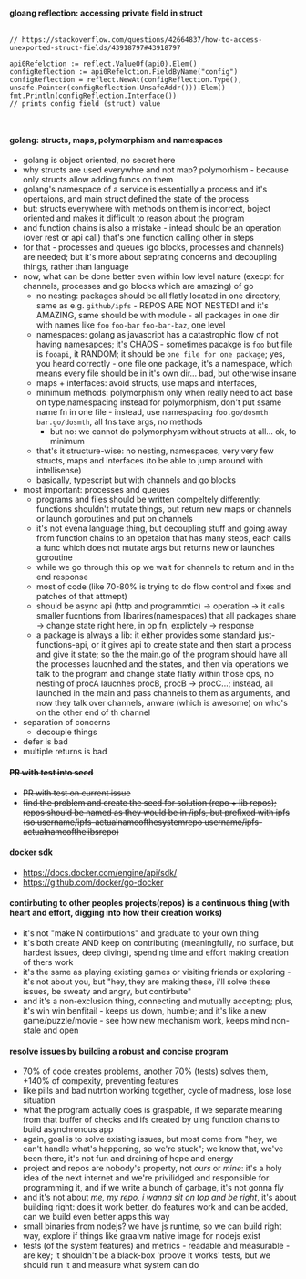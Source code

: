 
#### gloang reflection: accessing private field in struct

```golang

// https://stackoverflow.com/questions/42664837/how-to-access-unexported-struct-fields/43918797#43918797

api0Refelction := reflect.ValueOf(api0).Elem()
configReflection := api0Refelction.FieldByName("config")
configReflection = reflect.NewAt(configReflection.Type(), unsafe.Pointer(configReflection.UnsafeAddr())).Elem()
fmt.Println(configReflection.Interface())
// prints config field (struct) value



```

#### golang: structs, maps, polymorphism and namespaces

- golang is object oriented, no secret here
- why structs are used everywhre and not map? polymorhism - because only structs allow adding funcs on them
- golang's namespace of a service is essentially a process and it's opertaions, and main struct defined the state of the process
- but: structs everywhere with methods on them is incorrect, boject oriented and makes it difficult to reason about the program
- and function chains is also a mistake - intead should be an operation (over rest or api call) that's one function calling other in steps
- for that  - processes and queues (go blocks, processes and channels) are needed; but it's more about seprating concerns and decoupling things, rather than language
- now, what can be done better even within low level nature (execpt for channels, processes and go blocks which are amazing) of go
  - no nesting: packages should be all flatly located in one directory, same as e.g. `github/ipfs` - REPOS ARE NOT NESTED! and it's AMAZING, same should be with module - all packages in one dir with names like `foo` `foo-bar` `foo-bar-baz`, one level
  - namespaces: golang as javascript has a catastrophic flow of not having namesapces; it's CHAOS - sometimes pacakge is `foo` but file is `fooapi`, it RANDOM; it should be `one file for one package`; yes, you heard correctly - one file one package, it's a namespace, which means every file should be in it's own dir... bad, but otherwise insane
  - maps + interfaces: avoid structs, use maps and interfaces, 
  - minimum methods: polymorphism only when really need to act base on type,namespacing instead for polymorphism, don't put ssame name fn in one  file - instead, use namespacing `foo.go/dosmth` `bar.go/dosmth`, all fns take args, no methods
    - but no: we cannot do polymorphysm without structs at all... ok, to minimum
  - that's it structure-wise: no nesting, namespaces, very very few structs, maps and interfaces (to be able to jump around with intellisense)
  - basically, typescript but with channels and go blocks
- most important: processes and queues
  - programs and files should be written compeltely differently: functions shouldn't mutate things, but return new maps or channels or launch goroutines and put on channels
  - it's not evena language thing, but decoupling stuff and going away from function chains to an opetaion that has many steps, each calls a func which does not mutate args but returns new or launches goroutine
  - while we go through this op we wait for channels to return and in the end response
  - most of code (like 70-80% is trying to do flow control and fixes and patches of that attmept)
  - should be async api (http and programmtic) -> operation -> it calls smaller fucntions from libarires(namespaces) that all packages share -> change state right here, in op fn, explictely -> response
  - a package is always a lib: it either provides some standard just-functions-api, or it gives api to create state and then start a process and give it state; so the the main.go of the program should have all the processes laucnhed and the states, and then via operations we talk to the program and change state flatly within those ops, no nesting of procA laucnhes procB, procB -> procC...; instead, all launched in the main and pass channels to them as arguments, and now they talk over channels, anware (which is awesome) on who's on the other end of th channel
- separation of concerns
  - decouple things
- defer is bad
- multiple returns is bad 

#### ~~PR with test into seed~~

- <s>PR with test on current issue
- find the problem and create the seed for solution (repo + lib repos); repos should be named as they would be in /ipfs, but prefixed with ipfs (so username/ipfs-actualnameofthesystemrepo  username/ipfs-actualnameofthelibsrepo)</s>

#### docker sdk

- https://docs.docker.com/engine/api/sdk/
- https://github.com/docker/go-docker

#### contirbuting to other peoples projects(repos) is a continuous thing (with heart and effort, digging into how their creation works) 

- it's not "make N contirbutions" and graduate to your own thing
- it's both create AND keep on contributing (meaningfully, no surface, but hardest issues, deep diving), spending time and effort making creation of thers work
- it's the same as playing existing games or visiting friends or exploring - it's not about you, but "hey, they are making these, i'll solve these issues, be sweaty and angry, but contirbute"
- and it's a non-exclusion thing, connecting and mutually accepting; plus, it's win win benfitail - keeps us down, humble; and it's like a new game/puzzle/movie - see how new mechanism work, keeps mind non-stale and open

#### resolve issues by building a robust and concise program

- 70% of code creates problems, another 70% (tests) solves them, +140% of compexity, preventing features
- like pills and bad nutrtion working together, cycle of madness, lose lose situation
- what the program actually does is graspable, if we separate meaning from that buffer of checks and ifs created by uing function chains to build asynchronous app
- again, goal is to solve existing issues, but most come from "hey, we can't handle what's happening, so we're stuck"; we know that, we've been there, it's not fun and draining of hope and energy
- project and repos are nobody's property, not *ours* or *mine*: it's a holy idea of the next internet and we're privilidged and responsible for programming it, and if we write a bunch of garbage, it's not gonna fly
- and it's not about *me, my repo, i wanna sit on top and be right*, it's about building right: does it work better, do features work and can be added, can we build even better apps this way
- small binaries from nodejs? we have js runtime, so we can build right way, explore if things like graalvm native image for nodejs exist
- tests (of the system features) and metrics - readable and measurable - are key; it shouldn't be a black-box 'proove it works' tests, but we should run it and measure what system can do

